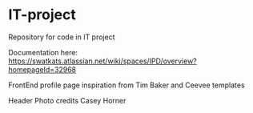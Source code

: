 # IT-project
Repository for code in IT project

Documentation here: https://swatkats.atlassian.net/wiki/spaces/IPD/overview?homepageId=32968

FrontEnd profile page inspiration from Tim Baker and Ceevee templates

Header Photo credits Casey Horner
